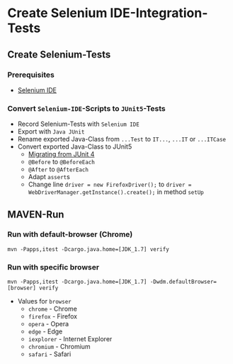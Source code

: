 # Create Selenium IDE-Integration-Tests

## Create Selenium-Tests

### Prerequisites
* [Selenium IDE](https://www.selenium.dev/selenium-ide/)

### Convert `Selenium-IDE`-Scripts to `JUnit5`-Tests
* Record Selenium-Tests with `Selenium IDE`
* Export with `Java JUnit`
* Rename exported Java-Class from `...Test` to `IT...`, `...IT` or `...ITCase`
* Convert exported Java-Class to JUnit5
    * [Migrating from JUnit 4](https://junit.org/junit5/docs/current/user-guide/#migrating-from-junit4)
    * `@Before` to `@BeforeEach`
    * `@After` to `@AfterEach`
    * Adapt `assert`s
    * Change line `driver = new FirefoxDriver();` to `driver = WebDriverManager.getInstance().create();` in method `setUp`

## MAVEN-Run
### Run with default-browser (Chrome)
`mvn -Papps,itest -Dcargo.java.home=[JDK_1.7] verify`

### Run with specific browser
`mvn -Papps,itest -Dcargo.java.home=[JDK_1.7] -Dwdm.defaultBrowser=[browser] verify`

* Values for `browser`
    * `chrome` - Chrome
    * `firefox` - Firefox
    * `opera` - Opera
    * `edge` - Edge
    * `iexplorer` - Internet Explorer
    * `chromium` - Chromium
    * `safari` - Safari